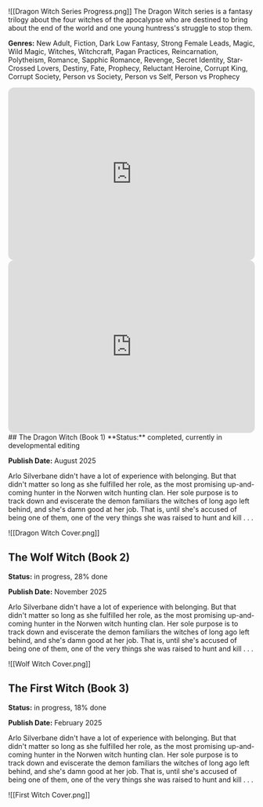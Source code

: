 ![[Dragon Witch Series Progress.png]]
The Dragon Witch series is a fantasy trilogy about the four witches of the apocalypse who are destined to bring about the end of the world and one young huntress's struggle to stop them.

**Genres:** New Adult, Fiction, Dark Low Fantasy, Strong Female Leads, Magic, Wild Magic, Witches, Witchcraft, Pagan Practices, Reincarnation, Polytheism, Romance, Sapphic Romance, Revenge, Secret Identity, Star-Crossed Lovers, Destiny, Fate, Prophecy, Reluctant Heroine, Corrupt King, Corrupt Society, Person vs Society, Person vs Self, Person vs Prophecy

<iframe style="border-radius:12px" src="https://open.spotify.com/embed/playlist/4sxiAKeBZiXqaeBsIyKIQ2?utm_source=generator" width="100%" height="352" frameBorder="0" allowfullscreen="" allow="autoplay; clipboard-write; encrypted-media; fullscreen; picture-in-picture" loading="lazy"></iframe>
<iframe style="border-radius:12px" src="https://open.spotify.com/embed/playlist/3RetUPcWO91RvzKvLiROV6?utm_source=generator&theme=0" width="100%" height="352" frameBorder="0" allowfullscreen="" allow="autoplay; clipboard-write; encrypted-media; fullscreen; picture-in-picture" loading="lazy"></iframe>
## The Dragon Witch (Book 1)
**Status:** completed, currently in developmental editing

**Publish Date:** August 2025

Arlo Silverbane didn't have a lot of experience with belonging. But that didn't matter so long as she fulfilled her role, as the most promising up-and-coming hunter in the Norwen witch hunting clan. Her sole purpose is to track down and eviscerate the demon familiars the witches of long ago left behind, and she's damn good at her job. That is, until she's accused of being one of them, one of the very things she was raised to hunt and kill . . .

![[Dragon Witch Cover.png]]
## The Wolf Witch (Book 2)
**Status:** in progress, 28% done

**Publish Date:** November 2025

Arlo Silverbane didn't have a lot of experience with belonging. But that didn't matter so long as she fulfilled her role, as the most promising up-and-coming hunter in the Norwen witch hunting clan. Her sole purpose is to track down and eviscerate the demon familiars the witches of long ago left behind, and she's damn good at her job. That is, until she's accused of being one of them, one of the very things she was raised to hunt and kill . . .

![[Wolf Witch Cover.png]]
## The First Witch (Book 3)
**Status:** in progress, 18% done

**Publish Date:** February 2025

Arlo Silverbane didn't have a lot of experience with belonging. But that didn't matter so long as she fulfilled her role, as the most promising up-and-coming hunter in the Norwen witch hunting clan. Her sole purpose is to track down and eviscerate the demon familiars the witches of long ago left behind, and she's damn good at her job. That is, until she's accused of being one of them, one of the very things she was raised to hunt and kill . . .

![[First Witch Cover.png]]